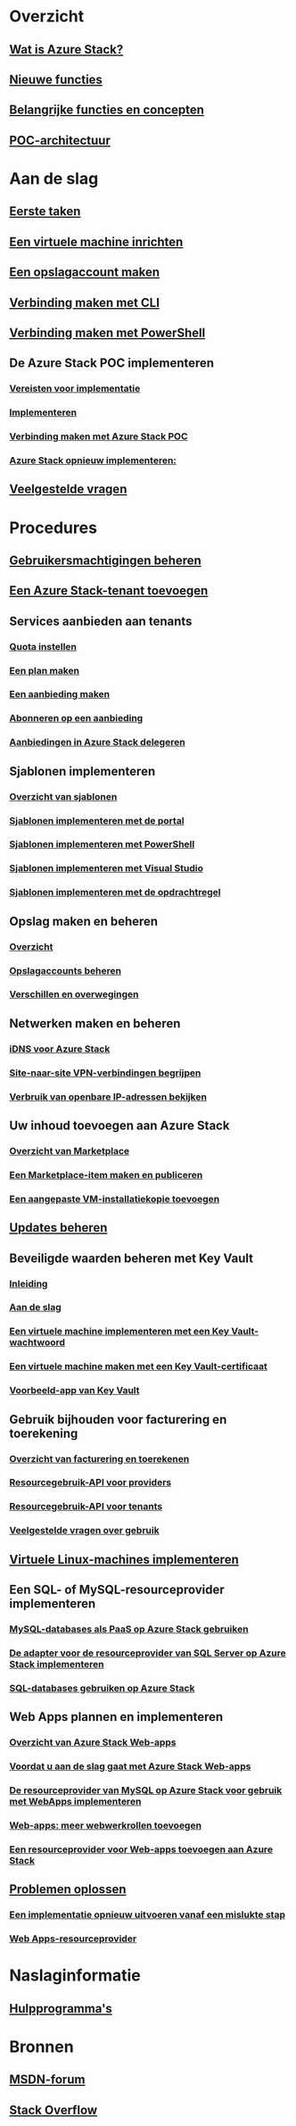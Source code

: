 # Overzicht
## [Wat is Azure Stack?](azure-stack-poc.md)
## [Nieuwe functies](azure-stack-whats-new.md)
## [Belangrijke functies en concepten](azure-stack-key-features.md)
## [POC-architectuur](azure-stack-architecture.md)

# Aan de slag
## [Eerste taken](azure-stack-first-scenarios.md)
## [Een virtuele machine inrichten](azure-stack-provision-vm.md)
## [Een opslagaccount maken](azure-stack-provision-storage-account.md)
## [Verbinding maken met CLI](azure-stack-connect-cli.md)
## [Verbinding maken met PowerShell](azure-stack-connect-powershell.md)
## De Azure Stack POC implementeren
### [Vereisten voor implementatie](azure-stack-deploy.md)
### [Implementeren](azure-stack-run-powershell-script.md)
### [Verbinding maken met Azure Stack POC](azure-stack-connect-azure-stack.md)
### [Azure Stack opnieuw implementeren:](azure-stack-redeploy.md)
## [Veelgestelde vragen](azure-stack-faq.md)

# Procedures
## [Gebruikersmachtigingen beheren](azure-stack-manage-permissions.md)
## [Een Azure Stack-tenant toevoegen](azure-stack-add-new-user-aad.md)
## Services aanbieden aan tenants
### [Quota instellen](azure-stack-setting-quotas.md)
### [Een plan maken](azure-stack-create-plan.md)
### [Een aanbieding maken](azure-stack-create-offer.md)
### [Abonneren op een aanbieding](azure-stack-subscribe-plan-provision-vm.md)
### [Aanbiedingen in Azure Stack delegeren](azure-stack-delegated-provider.md)
## Sjablonen implementeren
### [Overzicht van sjablonen](azure-stack-arm-templates.md)
### [Sjablonen implementeren met de portal](azure-stack-deploy-template-portal.md)
### [Sjablonen implementeren met PowerShell](azure-stack-deploy-template-powershell.md)
### [Sjablonen implementeren met Visual Studio](azure-stack-deploy-template-visual-studio.md)
### [Sjablonen implementeren met de opdrachtregel](azure-stack-deploy-template-command-line.md)
## Opslag maken en beheren
### [Overzicht](azure-stack-storage-overview.md)
### [Opslagaccounts beheren](azure-stack-manage-storage-accounts.md)
### [Verschillen en overwegingen](azure-stack-acs-differences-tp2.md)
## Netwerken maken en beheren
### [iDNS voor Azure Stack](azure-stack-understanding-dns-in-tp2.md)
### [Site-naar-site VPN-verbindingen begrijpen](azure-stack-create-vpn-connection-one-node-tp2.md)
### [Verbruik van openbare IP-adressen bekijken](azure-stack-viewing-public-ip-address-consumption-in-tp2.md)
## Uw inhoud toevoegen aan Azure Stack
### [Overzicht van Marketplace](azure-stack-marketplace.md)
### [Een Marketplace-item maken en publiceren](azure-stack-create-and-publish-marketplace-item.md)
### [Een aangepaste VM-installatiekopie toevoegen](azure-stack-add-vm-image.md)
## [Updates beheren](azure-stack-updates.md)
## Beveiligde waarden beheren met Key Vault
### [Inleiding](azure-stack-kv-intro.md)
### [Aan de slag](azure-stack-kv-getting-started.md)
### [Een virtuele machine implementeren met een Key Vault-wachtwoord](azure-stack-kv-deploy-vm-with-secret.md)
### [Een virtuele machine maken met een Key Vault-certificaat](azure-stack-kv-push-secret-into-vm.md)
### [Voorbeeld-app van Key Vault](azure-stack-kv-sample-app.md)
## Gebruik bijhouden voor facturering en toerekening
### [Overzicht van facturering en toerekenen](azure-stack-billing-and-chargeback.md)
### [Resourcegebruik-API voor providers](azure-stack-provider-resource-api.md)
### [Resourcegebruik-API voor tenants](azure-stack-tenant-resource-usage-api.md)
### [Veelgestelde vragen over gebruik](azure-stack-usage-related-faq.md)
## [Virtuele Linux-machines implementeren](azure-stack-linux.md)
## Een SQL- of MySQL-resourceprovider implementeren
### [MySQL-databases als PaaS op Azure Stack gebruiken](azure-stack-mysql-rp-deploy-short.md)
### [De adapter voor de resourceprovider van SQL Server op Azure Stack implementeren](azure-stack-sql-rp-deploy-long.md)
### [SQL-databases gebruiken op Azure Stack](azure-stack-sql-rp-deploy-short.md)

## Web Apps plannen en implementeren
### [Overzicht van Azure Stack Web-apps](azure-stack-webapps-overview.md)
### [Voordat u aan de slag gaat met Azure Stack Web-apps](azure-stack-webapps-before-you-get-started.md)
### [De resourceprovider van MySQL op Azure Stack voor gebruik met WebApps implementeren](azure-stack-mysql-rp-deploy-long.md)
### [Web-apps: meer webwerkrollen toevoegen](azure-stack-webapps-add-worker-roles.md)
### [Een resourceprovider voor Web-apps toevoegen aan Azure Stack](azure-stack-webapps-deploy.md)

## [Problemen oplossen](azure-stack-troubleshooting.md)
### [Een implementatie opnieuw uitvoeren vanaf een mislukte stap](azure-stack-rerun-deploy.md)
### [Web Apps-resourceprovider](azure-stack-webapps-troubleshoot-known-issues.md)

# Naslaginformatie
## [Hulpprogramma's](azure-stack-tools-paas-services.md)

# Bronnen
## [MSDN-forum](https://social.msdn.microsoft.com/Forums/azure/en-US/home?forum=AzureStack)  
## [Stack Overflow](http://stackoverflow.com/questions/tagged/azure-stack)





<!--HONumber=Nov16_HO2-->



